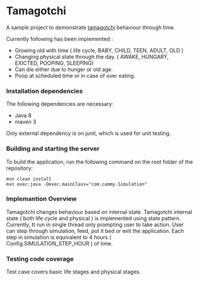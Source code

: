 # Tamagotchi  #

A sample project to demonstrate [tamagotchi](http://en.wikipedia.org/wiki/Tamagotchi) behaviour through time.

Currently following has been implemented :

 - Growing old with time ( life cycle, BABY, CHILD, TEEN, ADULT, OLD )
 - Changing physical state through the day. ( AWAKE, HUNGARY, EXICTED, POOPING,  SLEEPING)
 - Can die  either due to hunger or old age.
 - Poop at scheduled time or in case of over eating.



### Installation dependencies ###

The following dependencies are necessary: 

 - Java 8
 - maven 3
 
 Only external dependency is on junit, which is used for unit testing.


### Building and starting the server ###

To build the application, run the following command on the root folder of the repository:

    mvn clean install 
    mvn exec:java -Dexec.mainClass="com.cammy.Simulation"


### Implemantion Overview ###

Tamagotchi changes  behaviour based on internal state. 
Tamagotchi internal state ( both life cycle and physical ) is implemented using state pattern.
Currently, tt run in single thread only prompting user to take action. 
User can step through simulation, feed, put it bed or exit the application.
Each step in simulation is equivalent to 4 hours ( Config.SIMULATION_STEP_HOUR ) of time.


### Testing code coverage ###

Test case covers basic life stages and physical stages.

